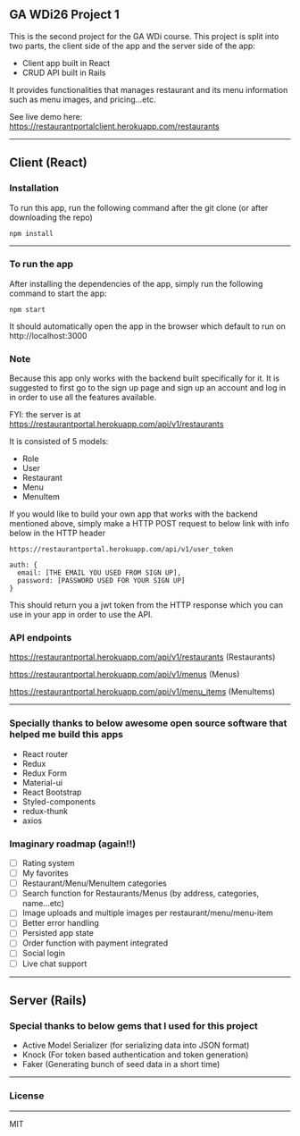 ## GA WDi26 Project 1
This is the second project for the GA WDi course. This project is split into two parts, the client side of the app and the server side of the app:
- Client app built in React  
- CRUD API built in Rails

It provides functionalities that manages restaurant and its menu information such as menu images, and pricing...etc.

See live demo here: https://restaurantportalclient.herokuapp.com/restaurants

---

## Client (React)

### Installation
To run this app, run the following command after the git clone (or after downloading the repo)

```
npm install
```
---

### To run the app
After installing the dependencies of the app, simply run the following command to start the app:

```
npm start
```
It should automatically open the app in the browser which default to run on http://localhost:3000


### Note
Because this app only works with the backend built specifically for it. It is suggested to first go to the sign up page and sign up an account and log in in order to use all the features available.

FYI: the server is at https://restaurantportal.herokuapp.com/api/v1/restaurants

It is consisted of 5 models:
- Role
- User
- Restaurant
- Menu
- MenuItem

If you would like to build your own app that works with the backend mentioned above, simply make a HTTP POST request to below link with info below in the HTTP header

`https://restaurantportal.herokuapp.com/api/v1/user_token`

```
auth: {
  email: [THE EMAIL YOU USED FROM SIGN UP],
  password: [PASSWORD USED FOR YOUR SIGN UP]
}
```

This should return you a jwt token from the HTTP response which you can use in your app in order to use the API.

### API endpoints

https://restaurantportal.herokuapp.com/api/v1/restaurants
(Restaurants)

https://restaurantportal.herokuapp.com/api/v1/menus
(Menus)

https://restaurantportal.herokuapp.com/api/v1/menu_items
(MenuItems)

---

### Specially thanks to below awesome open source software that helped me build this apps
- React router
- Redux
- Redux Form
- Material-ui
- React Bootstrap
- Styled-components
- redux-thunk
- axios

### Imaginary roadmap (again!!)
- [ ] Rating system
- [ ] My favorites
- [ ] Restaurant/Menu/MenuItem categories
- [ ] Search function for Restaurants/Menus (by address, categories, name...etc)
- [ ] Image uploads and multiple images per restaurant/menu/menu-item
- [ ] Better error handling
- [ ] Persisted app state
- [ ] Order function with payment integrated
- [ ] Social login
- [ ] Live chat support

---

## Server (Rails)
### Special thanks to below gems that I used for this project
- Active Model Serializer (for serializing data into JSON format)
- Knock (For token based authentication and token generation)
- Faker (Generating bunch of seed data in a short time)

---

### License

---

MIT
